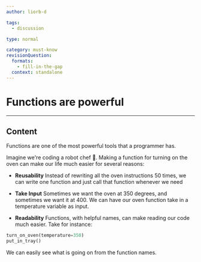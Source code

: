 ```yaml
---
author: liorb-d

tags:
  - discussion

type: normal

category: must-know
revisionQuestion:
  formats:
    - fill-in-the-gap
  context: standalone
---
```


# Functions are powerful

---
## Content

Functions are one of the most powerful tools that a programmer has.

Imagine we're coding a robot chef 🤖. Making a function for turning on the oven can make our life much easier for several reasons:

- **Reusability**
  Instead of rewriting all the oven instructions 50 times, we can write one function and just call that function whenever we need

- **Take Input**
  Sometimes we want the oven at 350 degrees, and sometimes we want it at 400. We can have our oven function take in a temperature variable as input.

- **Readability**
Functions, with helpful names, can make reading our code much easier. Take for instance:
```python
turn_on_oven(temperature=350)
put_in_tray()
```
We can easily see what is going on from the function names.